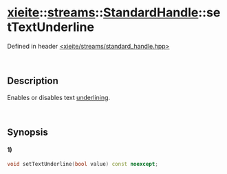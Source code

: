 # [xieite](../../../../../xieite.md)\:\:[streams](../../../../../streams.md)\:\:[StandardHandle](../../../standard_handle.md)\:\:setTextUnderline
Defined in header [<xieite/streams/standard_handle.hpp>](../../../../../../include/xieite/streams/standard_handle.hpp)

&nbsp;

## Description
Enables or disables text <u>underlining</u>.

&nbsp;

## Synopsis
#### 1)
```cpp
void setTextUnderline(bool value) const noexcept;
```
